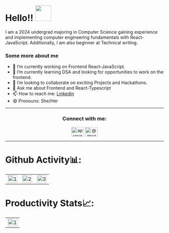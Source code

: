 <!-- <p  align="center"><img height= "500" src = "https://github.com/Apurva-tech/Apurva-tech/blob/master/final.gif"></p>
 -->

# Hello!! <img src="https://media.giphy.com/media/hVa6t0WpoDOk7Pxb7l/giphy.gif" width="50">
I am a 2024 undergrad majoring in Computer Science gaining experience and implementing computer engineering fundamentals with React-JavaScript. Additionally, I am also beginner at Technical writing.

### Some more about me
- 🔭 I’m currently working on Frontend React-JavaScript. 
- 🌱 I’m currently learning DSA and looking for opportunities to work on the frontend. 
- 👯 I’m looking to collaborate on exciting Projects and Hackathons.
- 💬 Ask me about Frontend and React-Typescript
- 📫 How to reach me: [Linkedin]([https://www.linkedin.com/in/pratyusha-patidar/])
- 😄 Pronouns: She/Her

<!--END_SECTION:activity-->

<hr>

<h3 align="center">Connect with me:</h3>
<p align="center">
<a href="https://www.linkedin.com/in/pratyusha-patidar/" target="blank"><img align="center" src="https://raw.githubusercontent.com/rahuldkjain/github-profile-readme-generator/master/src/images/icons/Social/linked-in-alt.svg" alt="apurva866" height="30" width="40" /></a>
<a href="https://medium.com/@pratyushapatidar" target="blank"><img align="center" src="https://raw.githubusercontent.com/rahuldkjain/github-profile-readme-generator/master/src/images/icons/Social/medium.svg" alt="@apurva866" height="30" width="40" /></a>
</p>

<hr>

# Github Activity📊:

<table>
  <tr>
    <td><img src="https://github-readme-stats.vercel.app/api?username=pratyusha2802&theme=radical&show_icons=true"  display=block width=100% height=auto  alt="1" ></td>
    <td><img src="https://github-readme-stats.vercel.app/api/top-langs/?username=pratyusha2802&theme=radical&layout=compact&hide=Jupyter%20Notebook"  display=block width=100% height=auto  alt="2" ></td>
      <td><img src="https://github-readme-streak-stats.herokuapp.com/?user=pratyusha2802&theme=tokyonight"  display=block width=100% height=auto alt="3" ></td>
  </td>
  </tr>
</table>

# Productivity Stats📈:
<table>
  <tr>
    <td><img src="https://github-profile-summary-cards.vercel.app/api/cards/profile-details?username=pratyusha2802&theme=monokai"  display=block width=100% height=auto  alt="1" ></td>
   </tr>
</table>
